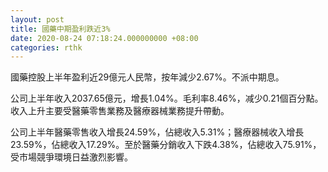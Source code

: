 ```yaml
---
layout: post
title: 國藥中期盈利跌近3%
date: 2020-08-24 07:18:24.000000000 +08:00
categories: rthk
---
```


國藥控股上半年盈利近29億元人民幣，按年減少2.67%。不派中期息。

公司上半年收入2037.65億元，增長1.04%。毛利率8.46%，减少0.21個百分點。收入上升主要受醫藥零售業務及醫療器械業務提升帶動。

公司上半年醫藥零售收入增長24.59%，佔總收入5.31%；醫療器械收入增長23.59%，佔總收入17.29%。至於醫藥分銷收入下跌4.38%，佔總收入75.91%，受市場競爭環境日益激烈影響。
